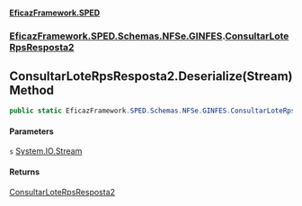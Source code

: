#### [EficazFramework.SPED](EficazFrameworkSPED.md 'EficazFramework SPED')
### [EficazFramework.SPED.Schemas.NFSe.GINFES](EficazFramework.SPED.Schemas.NFSe.GINFES.md 'EficazFramework.SPED.Schemas.NFSe.GINFES').[ConsultarLoteRpsResposta2](EficazFramework.SPED.Schemas.NFSe.GINFES/ConsultarLoteRpsResposta2.md 'EficazFramework.SPED.Schemas.NFSe.GINFES.ConsultarLoteRpsResposta2')

## ConsultarLoteRpsResposta2.Deserialize(Stream) Method

```csharp
public static EficazFramework.SPED.Schemas.NFSe.GINFES.ConsultarLoteRpsResposta2 Deserialize(System.IO.Stream s);
```
#### Parameters

<a name='EficazFramework.SPED.Schemas.NFSe.GINFES.ConsultarLoteRpsResposta2.Deserialize(System.IO.Stream).s'></a>

`s` [System.IO.Stream](https://docs.microsoft.com/en-us/dotnet/api/System.IO.Stream 'System.IO.Stream')

#### Returns
[ConsultarLoteRpsResposta2](EficazFramework.SPED.Schemas.NFSe.GINFES/ConsultarLoteRpsResposta2.md 'EficazFramework.SPED.Schemas.NFSe.GINFES.ConsultarLoteRpsResposta2')
